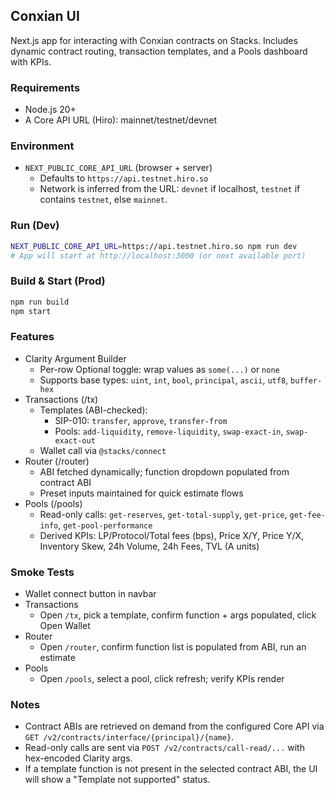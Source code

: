 ## Conxian UI

Next.js app for interacting with Conxian contracts on Stacks. Includes dynamic contract routing, transaction templates, and a Pools dashboard with KPIs.

### Requirements

- Node.js 20+
- A Core API URL (Hiro): mainnet/testnet/devnet

### Environment

- `NEXT_PUBLIC_CORE_API_URL` (browser + server)
  - Defaults to `https://api.testnet.hiro.so`
  - Network is inferred from the URL: `devnet` if localhost, `testnet` if contains `testnet`, else `mainnet`.

### Run (Dev)

```bash
NEXT_PUBLIC_CORE_API_URL=https://api.testnet.hiro.so npm run dev
# App will start at http://localhost:3000 (or next available port)
```

### Build & Start (Prod)

```bash
npm run build
npm start
```

### Features

- Clarity Argument Builder
  - Per-row Optional toggle: wrap values as `some(...)` or `none`
  - Supports base types: `uint`, `int`, `bool`, `principal`, `ascii`, `utf8`, `buffer-hex`
- Transactions (/tx)
  - Templates (ABI-checked):
    - SIP-010: `transfer`, `approve`, `transfer-from`
    - Pools: `add-liquidity`, `remove-liquidity`, `swap-exact-in`, `swap-exact-out`
  - Wallet call via `@stacks/connect`
- Router (/router)
  - ABI fetched dynamically; function dropdown populated from contract ABI
  - Preset inputs maintained for quick estimate flows
- Pools (/pools)
  - Read-only calls: `get-reserves`, `get-total-supply`, `get-price`, `get-fee-info`, `get-pool-performance`
  - Derived KPIs: LP/Protocol/Total fees (bps), Price X/Y, Price Y/X, Inventory Skew, 24h Volume, 24h Fees, TVL (A units)

### Smoke Tests

- Wallet connect button in navbar
- Transactions
  - Open `/tx`, pick a template, confirm function + args populated, click Open Wallet
- Router
  - Open `/router`, confirm function list is populated from ABI, run an estimate
- Pools
  - Open `/pools`, select a pool, click refresh; verify KPIs render

### Notes

- Contract ABIs are retrieved on demand from the configured Core API via `GET /v2/contracts/interface/{principal}/{name}`.
- Read-only calls are sent via `POST /v2/contracts/call-read/...` with hex-encoded Clarity args.
- If a template function is not present in the selected contract ABI, the UI will show a "Template not supported" status.
